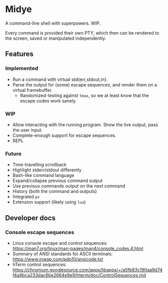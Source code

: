 # Midye

A command-line shell with superpowers. WIP.

Every command is provided their own PTY, which then can be rendered to the screen, saved or manipulated independently.

## Features

### Implemented

* Run a command with virtual std{err,stdout,in}.
* Parse the output for (some) escape sequences, and render them on a virtual framebuffer.
  * Randomized-testing against `tmux`, so we at least know that the escape codes work sanely.

### WIP

* Allow interacting with the running program. Show the live output, pass the user input.
* Complete-enough support for escape sequences.
* REPL

### Future

* Time-travelling scrollback
* Highlight stderr/stdout differently
* Bash-like command language
* Expand/collapse previous command output
* Use previous commands output on the next command
* History (both the command and outputs)
* Integrated `pv`
* Extension support (likely using `lua`)

## Developer docs

### Console escape sequences

* Linux console escape and control sequences: https://man7.org/linux/man-pages/man4/console_codes.4.html
* Summary of ANSI standards for ASCII terminals: https://www.inwap.com/pdp10/ansicode.txt
* hTerm control sequences: https://chromium.googlesource.com/apps/libapps/+/a5fb83c190aa9d74f4a9bca233dac6be2664e9e9/hterm/doc/ControlSequences.md
